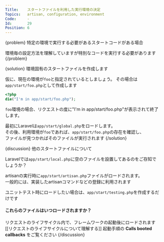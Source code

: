 ```yaml
---
Title:    スタートファイルを利用した実行環境の決定
Topics:   artisan, configuration, environment
Code:     -
Id:       29
Position: 6
---
```


{problem}
特定の環境で実行する必要があるスタートコードがある場合

環境毎の設定方法を理解していますが特別なコードを実行する必要があります
{/problem}

{solution}
環境固有のスタートファイルを作成します

仮に、現在の環境が`foo`と指定されているとしましょう。
その場合は`app/start/foo.php`として作成します

```php
<?php
die("I'm in app/start/foo.php");
```

`foo`環境の場合、リクエストの度に"I'm in app/start/foo.php"が表示されて終了します。  

最初にLaravelは`app/start/global.php`をロードします。  
その後、利用環境が`foo`であれば、`app/start/foo.php`の存在を確認し、  
ファイルが見つかればそのファイルが実行されます
{/solution}

{discussion}
他のスタートファイルについて

Laravelでは`app/start/local.php`に空のファイルを設置してあるのをご存知でしょうか？

artisanの実行時に`app/start/artisan.php`ファイルがロードされます。  
一般的には、実装したartisanコマンドなどの登録に利用されます

ユニットテスト時にロードしたい場合は、`app/start/testing.php`を作成するだけです

#### これらのファイルはいつロードされますか？

リクエストのライフサイクル内で、フレームワークの起動後にロードされます
[[リクエストのライフサイクルについて理解する]] 起動手順の **Calls booted callbacks** をご覧ください
{/discussion}
